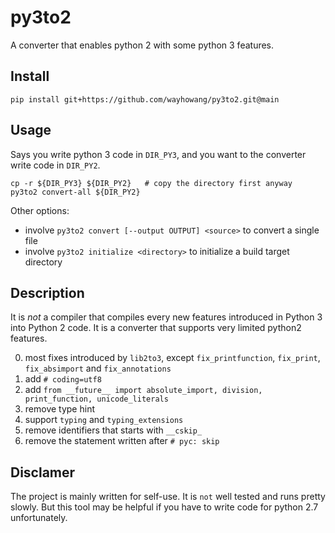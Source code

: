 # py3to2
A converter that enables python 2 with some python 3 features.

## Install
```
pip install git+https://github.com/wayhowang/py3to2.git@main
```

## Usage

Says you write python 3 code in `DIR_PY3`, and you want to the converter write code in `DIR_PY2`.

```
cp -r ${DIR_PY3} ${DIR_PY2}   # copy the directory first anyway
py3to2 convert-all ${DIR_PY2}
```

Other options:
* involve `py3to2 convert [--output OUTPUT] <source>` to convert a single file
* involve `py3to2 initialize <directory>` to initialize a build target directory

## Description

It is *not* a compiler that compiles every new features introduced in Python 3 into Python 2 code.
It is a converter that supports very limited python2 features.


0. most fixes introduced by `lib2to3`, except `fix_printfunction`, `fix_print`, `fix_absimport` and `fix_annotations`
1. add `# coding=utf8`
2. add `from __future__ import absolute_import, division, print_function, unicode_literals`
3. remove type hint
4. support `typing` and `typing_extensions`
5. remove identifiers that starts with `__cskip_`
6. remove the statement written after `# pyc: skip`


## Disclamer
The project is mainly written for self-use. It is `not` well tested and runs pretty slowly.
But this tool may be helpful if you have to write code for python 2.7 unfortunately.
